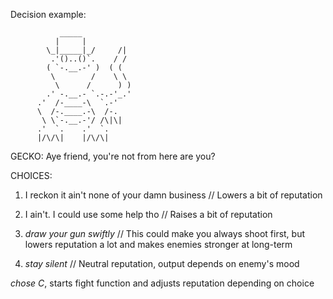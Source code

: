 Decision example:

               _____
              |     |
            \_|_____|_/     /|
             .'()..()`.    / /
            ( `-.__.-' )  ( (    
             \        /    \ \
              \      /      ) )        
            .' -.__.- `.-.-'_.'
          .'  /-____-\  `.-'       
          \  /-.____.-\  /-.
           \ \`-.__.-'/ /\|\|     
          .'  `.    .'  `.
          |/\/\|    |/\/\|

GECKO: Aye friend, you're not from here are you?

CHOICES:

1. I reckon it ain't none of your damn business // Lowers a bit of reputation

2. I ain't. I could use some help tho // Raises a bit of reputation

3. *draw your gun swiftly* // This could make you always shoot first, but lowers reputation a lot and makes enemies stronger at long-term

4. *stay silent* // Neutral reputation, output depends on enemy's mood

*chose C*, starts fight function and adjusts reputation depending on choice